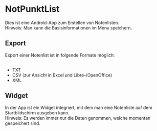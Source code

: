 # NotPunktList
Dies ist eine Android-App zum Erstellen von Notenlisten.<br>
Hinweis: Man kann die Basisinformationen im Menu speichern.

## Export
Export einer Notenlist ist in folgende Formate möglich:<br>
<br>
<ul>
  <li>TXT</li>
  <li>CSV (zur Ansicht in Excel und Libre-/OpenOffice)</li>
  <li>XML</li>
</ul>

## Widget
In der App ist ein Widget integriert, mit dem man eine Notenliste auf dem Startbildschirm ausgeben kann.<br>
Hinweis: Es werden immer nur die Daten genommen, welche momentan gespeichert sind.
